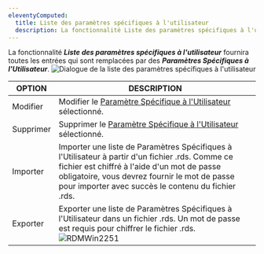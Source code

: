 ```yaml
---
eleventyComputed:
  title: Liste des paramètres spécifiques à l'utilisateur
  description: La fonctionnalité Liste des paramètres spécifiques à l'utilisateur fournira toutes les entrées qui sont remplacées par des paramètres spécifiques à l'utilisateur.
---
```

La fonctionnalité ***Liste des paramètres spécifiques à l'utilisateur*** fournira toutes les entrées qui sont remplacées par des ***Paramètres Spécifiques à l'Utilisateur***.
![Dialogue de la liste des paramètres spécifiques à l'utilisateur](https://cdnweb.devolutions.net/docs/docs_en_rdm_windows_RDMWin2250.png)

| OPTION | DESCRIPTION                                                                                                    |
|--------|----------------------------------------------------------------------------------------------------------------|
| Modifier   | Modifier le [Paramètre Spécifique à l'Utilisateur](/rdm/windows/commands/edit/setting-overrides/specific-settings/) sélectionné.   |
| Supprimer | Supprimer le [Paramètre Spécifique à l'Utilisateur](/rdm/windows/commands/edit/setting-overrides/specific-settings/) sélectionné. |
| Importer | Importer une liste de Paramètres Spécifiques à l'Utilisateur à partir d'un fichier .rds. Comme ce fichier est chiffré à l'aide d'un mot de passe obligatoire, vous devrez fournir le mot de passe pour importer avec succès le contenu du fichier .rds. |
| Exporter | Exporter une liste de Paramètres Spécifiques à l'Utilisateur dans un fichier .rds. Un mot de passe est requis pour chiffrer le fichier .rds. ![RDMWin2251](https://cdnweb.devolutions.net/docs/docs_en_rdm_windows_RDMWin2251.png) |
